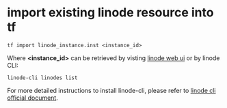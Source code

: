 # import existing linode resource into tf

    tf import linode_instance.inst <instance_id>

Where __<instance_id>__ can be retrieved by visting [linode web ui][1]
or by linode CLI:

    linode-cli linodes list

For more detailed instructions to install linode-cli, please refer to
[linode cli official document][2].

[1]: https://cloud.linode.com/linodes
[2]: https://www.linode.com/docs/guides/linode-cli/
